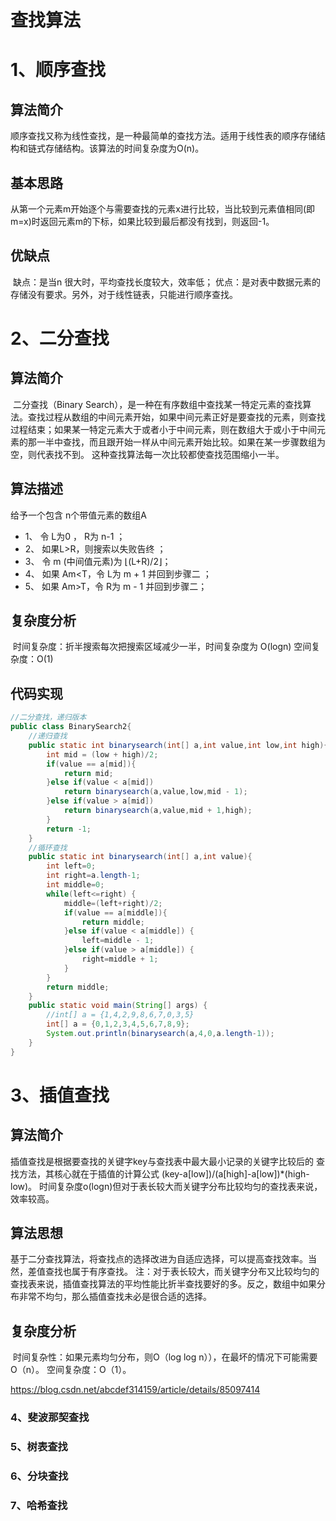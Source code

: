 # 查找算法

# 1、顺序查找

## 算法简介

​       顺序查找又称为线性查找，是一种最简单的查找方法。适用于线性表的顺序存储结构和链式存储结构。该算法的时间复杂度为O(n)。

## 基本思路

​       从第一个元素m开始逐个与需要查找的元素x进行比较，当比较到元素值相同(即m=x)时返回元素m的下标，如果比较到最后都没有找到，则返回-1。

## 优缺点

​    缺点：是当n 很大时，平均查找长度较大，效率低；    优点：是对表中数据元素的存储没有要求。另外，对于线性链表，只能进行顺序查找。





# 2、二分查找

## 算法简介

​    二分查找（Binary Search），是一种在有序数组中查找某一特定元素的查找算法。查找过程从数组的中间元素开始，如果中间元素正好是要查找的元素，则查找过程结束；如果某一特定元素大于或者小于中间元素，则在数组大于或小于中间元素的那一半中查找，而且跟开始一样从中间元素开始比较。如果在某一步骤数组为空，则代表找不到。    这种查找算法每一次比较都使查找范围缩小一半。

## 算法描述 

给予一个包含 n个带值元素的数组A 

*   1、 令 L为0 ， R为 n-1 ；       
*   2、 如果L>R，则搜索以失败告终 ；        
*   3、 令 m (中间值元素)为  ⌊(L+R)/2⌋；        
*   4、 如果 Am<T，令 L为 m + 1 并回到步骤二 ；        
*   5、 如果 Am>T，令 R为 m - 1 并回到步骤二；

## 复杂度分析 

​    时间复杂度：折半搜索每次把搜索区域减少一半，时间复杂度为 O(logn)     空间复杂度：O(1)



## 代码实现

```java
//二分查找，递归版本
public class BinarySearch2{
    //递归查找
    public static int binarysearch(int[] a,int value,int low,int high){
        int mid = (low + high)/2;
        if(value == a[mid]){
            return mid;
        }else if(value < a[mid])
            return binarysearch(a,value,low,mid - 1);
        }else if(value > a[mid])
            return binarysearch(a,value,mid + 1,high);	
        }
        return -1;
    }
	//循环查找
    public static int binarysearch(int[] a,int value){
		int left=0;
		int right=a.length-1;
		int middle=0;
		while(left<=right) {
			middle=(left+right)/2;
			if(value == a[middle]){
	            return middle;
	        }else if(value < a[middle]) {
	        	left=middle - 1;
	        }else if(value > a[middle]) {
	        	right=middle + 1;	
	        }
		}
		return middle;
    }
	public static void main(String[] args) {
		//int[] a = {1,4,2,9,8,6,7,0,3,5}
		int[] a = {0,1,2,3,4,5,6,7,8,9};
		System.out.println(binarysearch(a,4,0,a.length-1));
	} 
}

```



# 3、插值查找

## 算法简介

​    插值查找是根据要查找的关键字key与查找表中最大最小记录的关键字比较后的 查找方法，其核心就在于插值的计算公式 (key-a[low])/(a[high]-a[low])\*(high-low)。    时间复杂度o(logn)但对于表长较大而关键字分布比较均匀的查找表来说，效率较高。

## 算法思想 

​    基于二分查找算法，将查找点的选择改进为自适应选择，可以提高查找效率。当然，差值查找也属于有序查找。     注：对于表长较大，而关键字分布又比较均匀的查找表来说，插值查找算法的平均性能比折半查找要好的多。反之，数组中如果分布非常不均匀，那么插值查找未必是很合适的选择。

## 复杂度分析 

​    时间复杂性：如果元素均匀分布，则O（log log n）），在最坏的情况下可能需要 O（n）。    空间复杂度：O（1）。



https://blog.csdn.net/abcdef314159/article/details/85097414





### 4、斐波那契查找

### 5、树表查找

### 6、分块查找

### 7、哈希查找